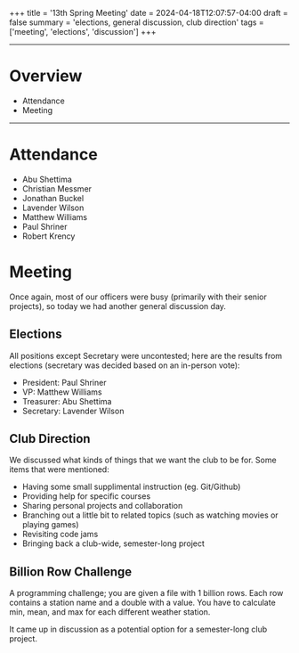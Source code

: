 +++
title = '13th Spring Meeting'
date = 2024-04-18T12:07:57-04:00
draft = false
summary = 'elections, general discussion, club direction'
tags = ['meeting', 'elections', 'discussion']
+++

***
# Overview
- Attendance
- Meeting
***
# Attendance
- Abu Shettima
- Christian Messmer
- Jonathan Buckel
- Lavender Wilson
- Matthew Williams
- Paul Shriner
- Robert Krency
# Meeting
Once again, most of our officers were busy (primarily with their senior projects), so today we had another general discussion day. 
## Elections
All positions except Secretary were uncontested; here are the results from elections (secretary was decided based on an in-person vote):
- President: Paul Shriner
- VP: Matthew Williams
- Treasurer: Abu Shettima
- Secretary: Lavender Wilson
## Club Direction
We discussed what kinds of things that we want the club to be for. Some items that were mentioned:
- Having some small supplimental instruction (eg. Git/Github)
- Providing help for specific courses
- Sharing personal projects and collaboration
- Branching out a little bit to related topics (such as watching movies or playing games)
- Revisiting code jams
- Bringing back a club-wide, semester-long project
## Billion Row Challenge
A programming challenge; you are given a file with 1 billion rows. Each row contains a station name and a double with a value. You have to calculate min, mean, and max for each different weather station.

It came up in discussion as a potential option for a semester-long club project. 